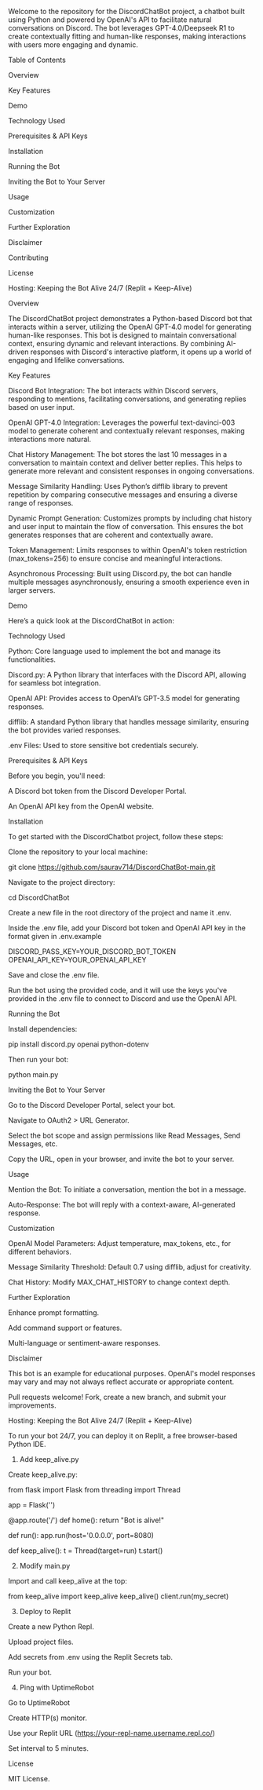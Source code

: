Welcome to the repository for the DiscordChatBot project, a chatbot built using Python and powered by OpenAI's API to facilitate natural conversations on Discord. The bot leverages GPT-4.0/Deepseek R1 to create contextually fitting and human-like responses, making interactions with users more engaging and dynamic.

Table of Contents

Overview

Key Features

Demo

Technology Used

Prerequisites & API Keys

Installation

Running the Bot

Inviting the Bot to Your Server

Usage

Customization

Further Exploration

Disclaimer

Contributing

License

Hosting: Keeping the Bot Alive 24/7 (Replit + Keep-Alive)

Overview

The DiscordChatBot project demonstrates a Python-based Discord bot that interacts within a server, utilizing the OpenAI GPT-4.0 model for generating human-like responses. This bot is designed to maintain conversational context, ensuring dynamic and relevant interactions. By combining AI-driven responses with Discord's interactive platform, it opens up a world of engaging and lifelike conversations.

Key Features

Discord Bot Integration: The bot interacts within Discord servers, responding to mentions, facilitating conversations, and generating replies based on user input.

OpenAI GPT-4.0 Integration: Leverages the powerful text-davinci-003 model to generate coherent and contextually relevant responses, making interactions more natural.

Chat History Management: The bot stores the last 10 messages in a conversation to maintain context and deliver better replies. This helps to generate more relevant and consistent responses in ongoing conversations.

Message Similarity Handling: Uses Python’s difflib library to prevent repetition by comparing consecutive messages and ensuring a diverse range of responses.

Dynamic Prompt Generation: Customizes prompts by including chat history and user input to maintain the flow of conversation. This ensures the bot generates responses that are coherent and contextually aware.

Token Management: Limits responses to within OpenAI's token restriction (max_tokens=256) to ensure concise and meaningful interactions.

Asynchronous Processing: Built using Discord.py, the bot can handle multiple messages asynchronously, ensuring a smooth experience even in larger servers.

Demo

Here’s a quick look at the DiscordChatBot in action:

Technology Used

Python: Core language used to implement the bot and manage its functionalities.

Discord.py: A Python library that interfaces with the Discord API, allowing for seamless bot integration.

OpenAI API: Provides access to OpenAI’s GPT-3.5 model for generating responses.

difflib: A standard Python library that handles message similarity, ensuring the bot provides varied responses.

.env Files: Used to store sensitive bot credentials securely.

Prerequisites & API Keys

Before you begin, you'll need:

A Discord bot token from the Discord Developer Portal.

An OpenAI API key from the OpenAI website.

Installation

To get started with the DiscordChatbot project, follow these steps:

Clone the repository to your local machine:

git clone https://github.com/saurav714/DiscordChatBot-main.git

Navigate to the project directory:

cd DiscordChatBot

Create a new file in the root directory of the project and name it .env.

Inside the .env file, add your Discord bot token and OpenAI API key in the format given in .env.example

DISCORD_PASS_KEY=YOUR_DISCORD_BOT_TOKEN
OPENAI_API_KEY=YOUR_OPENAI_API_KEY

Save and close the .env file.

Run the bot using the provided code, and it will use the keys you've provided in the .env file to connect to Discord and use the OpenAI API.

Running the Bot

Install dependencies:

pip install discord.py openai python-dotenv

Then run your bot:

python main.py

Inviting the Bot to Your Server

Go to the Discord Developer Portal, select your bot.

Navigate to OAuth2 > URL Generator.

Select the bot scope and assign permissions like Read Messages, Send Messages, etc.

Copy the URL, open in your browser, and invite the bot to your server.

Usage

Mention the Bot: To initiate a conversation, mention the bot in a message.

Auto-Response: The bot will reply with a context-aware, AI-generated response.

Customization

OpenAI Model Parameters: Adjust temperature, max_tokens, etc., for different behaviors.

Message Similarity Threshold: Default 0.7 using difflib, adjust for creativity.

Chat History: Modify MAX_CHAT_HISTORY to change context depth.

Further Exploration

Enhance prompt formatting.

Add command support or features.

Multi-language or sentiment-aware responses.

Disclaimer

This bot is an example for educational purposes. OpenAI's model responses may vary and may not always reflect accurate or appropriate content.


Pull requests welcome! Fork, create a new branch, and submit your improvements.

Hosting: Keeping the Bot Alive 24/7 (Replit + Keep-Alive)

To run your bot 24/7, you can deploy it on Replit, a free browser-based Python IDE.

1. Add keep_alive.py

Create keep_alive.py:

from flask import Flask
from threading import Thread

app = Flask('')

@app.route('/')
def home():
    return "Bot is alive!"

def run():
    app.run(host='0.0.0.0', port=8080)

def keep_alive():
    t = Thread(target=run)
    t.start()

2. Modify main.py

Import and call keep_alive at the top:

from keep_alive import keep_alive
keep_alive()
client.run(my_secret)

3. Deploy to Replit

Create a new Python Repl.

Upload project files.

Add secrets from .env using the Replit Secrets tab.

Run your bot.

4. Ping with UptimeRobot

Go to UptimeRobot

Create HTTP(s) monitor.

Use your Replit URL (https://your-repl-name.username.repl.co/)

Set interval to 5 minutes.

License

MIT License.





